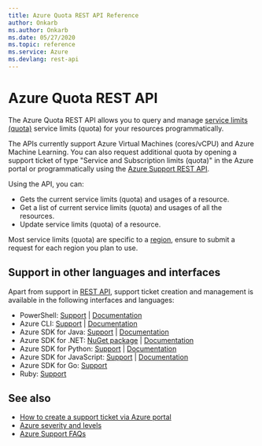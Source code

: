 ```yaml
---
title: Azure Quota REST API Reference
author: Onkarb
ms.author: Onkarb
ms.date: 05/27/2020
ms.topic: reference
ms.service: Azure
ms.devlang: rest-api
---
```


# Azure Quota REST API

The Azure Quota REST API allows you to query and manage [service limits (quota)](https://docs.microsoft.com/en-us/azure/azure-resource-manager/management/azure-subscription-service-limits) service limits (quota) for your resources programmatically. 

The APIs currently support Azure Virtual Machines (cores/vCPU) and Azure Machine Learning.
You can also request additional quota by opening a support ticket of type "Service and Subscription limits (quota)" in the Azure portal or programmatically using the [Azure Support REST API](https://docs.microsoft.com/en-us/rest/api/support/).

Using the API, you can:
* Gets the current service limits (quota) and usages of a resource.
* Get a list of current service limits (quota) and usages of all the resources.
* Update service limits (quota) of a resource.

Most service limits (quota) are specific to a [region](https://docs.microsoft.com/rest/api/apimanagement/2019-12-01/region/listbyservice), ensure to submit a request for each region you plan to use.

## Support in other languages and interfaces

Apart from support in [REST API](https://github.com/Azure/azure-rest-api-specs/tree/master/specification/support/resource-manager/Microsoft.Support/stable/2020-04-01), support ticket creation and management is available in the following interfaces and languages:  

* PowerShell: [Support](https://github.com/Azure/azure-powershell/blob/master/src/Support/Support/help/Az.Support.md) | [Documentation](https://docs.microsoft.com/powershell/module/az.support/)
* Azure CLI:  [Support](https://github.com/Azure/azure-cli-extensions/tree/master/src/support) | [Documentation](https://docs.microsoft.com/cli/azure/ext/support/?view=azure-cli-latest) 
* Azure SDK for Java: [Support](https://search.maven.org/artifact/com.microsoft.azure.support.v2020_04_01/azure-mgmt-support/1.0.0/jar) | [Documentation](https://docs.microsoft.com/java/api/overview/azure/supportability/management?view=azure-java-stable)
* Azure SDK for .NET: [NuGet package](https://www.nuget.org/packages/Microsoft.Azure.Management.Support/1.0.1) | [Documentation](https://docs.microsoft.com/dotnet/api/overview/azure/supportability?view=azure-dotnet)
* Azure SDK for Python: [Support](https://pypi.org/project/azure-mgmt-support/) | [Documentation](https://docs.microsoft.com/python/api/overview/azure/support)
* Azure SDK for JavaScript: [Support](https://www.npmjs.com/package/@azure/arm-support/v/1.0.0) | [Documentation](https://review.docs.microsoft.com/javascript/api/@azure/arm-support/?view=azure-node-latest&branch=updateMapping0330)
* Azure SDK for Go: [Support](https://github.com/Azure/azure-sdk-for-go/tree/master/services/support/mgmt/2020-04-01/support)
* Ruby: [Support](https://rubygems.org/gems/azure_mgmt_support/versions/0.17.0)


## See also

* [How to create a support ticket via Azure portal](https://docs.microsoft.com/azure/azure-portal/supportability/how-to-create-azure-support-request)
* [Azure severity and levels](https://azure.microsoft.com/support/plans/response/)
* [Azure Support FAQs](https://azure.microsoft.com/support/faq/)

